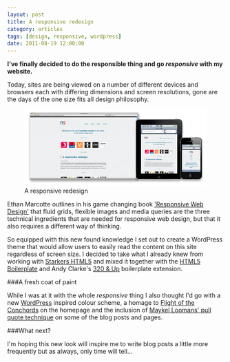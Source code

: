 ```yaml
---
layout: post
title: A responsive redesign
category: articles
tags: [design, responsive, wordpress]
date: 2011-08-19 12:00:00
---
```


**I've finally decided to do the responsible thing and go *responsive* with my website.**

Today, sites are being viewed on a number of different devices and browsers each with differing dimensions and screen resolutions, gone are the days of the one size fits all design philosophy.

<figure>
  <img class="img-polaroid" src="/img/responsive.png" alt="">
  <figcaption>A responsive redesign</figcaption>
</figure>

Ethan Marcotte outlines in his game changing book ['Responsive Web Design'](http://abookapart.com/products/responsive-web-design) that fluid grids, flexible images and media queries are the three technical ingredients that are needed for responsive web design, but that it also requires a different way of thinking.

So equipped with this new found knowledge I set out to create a WordPress theme that would allow users to easily read the content on this site regardless of screen size. I decided to take what I already knew from working with [Starkers HTML5](https://github.com/nathanstaines/starkers-html5) and mixed it together with the [HTML5 Boilerplate](http://h5bp.com) and Andy Clarke's [320 & Up](http://stuffandnonsense.co.uk/projects/320andup/) boilerplate extension.

###A fresh coat of paint

While I was at it with the whole *responsive* thing I also thought I'd go with a new [WordPress](http://wordpress.org/) inspired colour scheme, a homage to [Flight of the Conchords](http://flightoftheconchords.co.nz/) on the homepage and the inclusion of [Maykel Loomans' pull quote technique](http://miekd.com/articles/pull-quotes-with-html5-and-css/) on some of the blog posts and pages.

###What next?

I'm hoping this new look will inspire me to write blog posts a little more frequently but as always, only time will tell...
